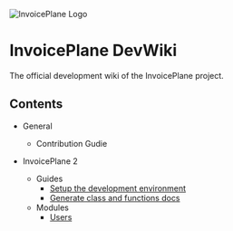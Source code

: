 ![InvoicePlane Logo](https://invoiceplane.com/content/logo/PNG/logo_300x150.png)

# InvoicePlane DevWiki

The official development wiki of the InvoicePlane project.

## Contents

* General
    * Contribution Gudie
    
* InvoicePlane 2
    * Guides
        * [Setup the development environment](!v2/guides/setup_environment)
        * [Generate class and functions docs](!v2/guides/apigen)
    * Modules
        * [Users](!v2/modules/users)